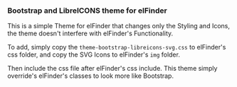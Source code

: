 ### Bootstrap and LibreICONS theme for elFinder

This is a simple Theme for elFinder that changes only the Styling and Icons, the theme doesn't interfere with elFinder's Functionality.

To add, simply copy the `theme-bootstrap-libreicons-svg.css` to elFinder's css folder, and copy the SVG Icons to elFinder's `img` folder.

Then include the css file after elFinder's css include. This theme simply override's elFinder's classes to look more like Bootstrap.
